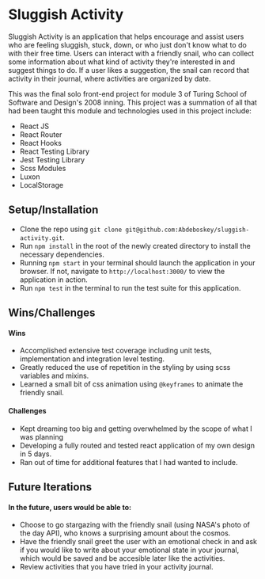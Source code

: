 # Sluggish Activity

Sluggish Activity is an application that helps encourage and assist users who are feeling sluggish, stuck, down, or who just don't know what to do with their free time.
Users can interact with a friendly snail, who can collect some information about what kind of activity they're interested in and suggest things to do. If a user likes a suggestion, the snail can record that activity in their journal, where activities are organized by date. 

This was the final solo front-end project for module 3 of Turing School of Software and Design's 2008 inning. This project was a summation of all that had been taught this module and technologies used in this project include:

* React JS
* React Router
* React Hooks
* React Testing Library
* Jest Testing Library
* Scss Modules
* Luxon
* LocalStorage

## Setup/Installation
- Clone the repo using `git clone git@github.com:Abdeboskey/sluggish-activity.git`.
- Run `npm install` in the root of the newly created directory to install the necessary dependencies.
- Running `npm start` in your terminal should launch the application in your browser. If not, navigate to `http://localhost:3000/` to view the application in action.
- Run `npm test` in the terminal to run the test suite for this application. 

## Wins/Challenges
#### Wins
* Accomplished extensive test coverage including unit tests, implementation and integration level testing. 
* Greatly reduced the use of repetition in the styling by using scss variables and mixins.
* Learned a small bit of css animation using `@keyframes` to animate the friendly snail.

#### Challenges
* Kept dreaming too big and getting overwhelmed by the scope of what I was planning
* Developing a fully routed and tested react application of my own design in 5 days. 
* Ran out of time for additional features that I had wanted to include.

## Future Iterations
#### In the future, users would be able to:
* Choose to go stargazing with the friendly snail (using NASA's photo of the day API), who knows a surprising amount about the cosmos.
* Have the friendly snail greet the user with an emotional check in and ask if you would like to write about your emotional state in your journal, which would be saved and be accesible later like the activities.
* Review activities that you have tried in your activity journal. 
